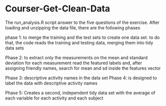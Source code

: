 # Courser-Get-Clean-Data
The run_analysis.R script answer to the five questions of the exercise.
After loading and unzipping the data file, there are the following phases

phase 1: to merge the training and the test sets to create one data set. 
to do that, the code reads the training and testing data, merging them into tidy data sets

Phase 2: to extract only the measurements on the mean and standard deviation for each measurement
read the featured labels and, after assigning friendly names, search for mean and sd inside the features vector

Phase 3: descriptive activity names in the data set 
Phase 4: is designed to label the data with descriptive activity names

Phase 5: Creates a second, independent tidy data set with the average of each variable for each activity and each subject
